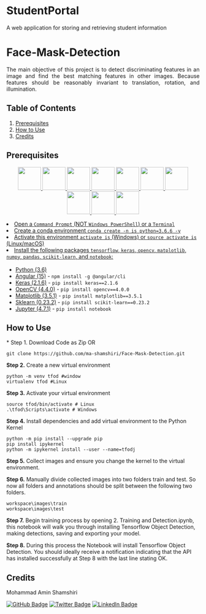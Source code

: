 # StudentPortal
A web application for storing and retrieving student information

<h1 align="left"> Face-Mask-Detection </h1>
<!-- <img src="images/Animation.gif" align="left" width="99%" height="99%"> -->

<!-- ![Realtime](https://user-images.githubusercontent.com/49322948/159162779-30679424-991e-4088-a56d-333399887281.gif) -->

<p align="justify"> 
The main objective of this project is to detect discriminating features in an image and find the best matching features in other images. Because features should be reasonably invariant to translation, rotation, and illumination.
</p>

<!-- TABLE OF CONTENTS -->
<h2 id="table-of-contents"> Table of Contents</h2>
  <ol>
    <li><a href="#prerequisites"> Prerequisites </a></li>
    <li><a href="#HowToUse"> How to Use </a></li>
    <li><a href="#credits"> Credits </a></li>
  </ol>

<!-- <img src="images/animation.gif" align="left" width="99%" height="150px"> -->

<!-- PREREQUISITES -->
<h2 id="prerequisites">Prerequisites</h2>

<p align="center">
  <a href="https://angular.io/" target="_blank">
      <img src="https://cdn.jsdelivr.net/gh/devicons/devicon/icons/angularjs/angularjs-original.svg" width="60px />
  </a>
  <a href="https://spring.io/" target="_blank">
      <img src="https://cdn.jsdelivr.net/gh/devicons/devicon/icons/spring/spring-original-wordmark.svg" width="60px />
  </a>
  <a href="https://www.postgresql.org/" target="_blank">
      <img src="https://cdn.jsdelivr.net/gh/devicons/devicon/icons/postgresql/postgresql-original-wordmark.svg" width="60px />
  </a>
  <a href="https://www.java.com/en/" target="_blank">
      <img src="https://cdn.jsdelivr.net/gh/devicons/devicon/icons/java/java-original-wordmark.svg" width="60px />
  </a>
  <a href="https://nodejs.org/en/" target="_blank">
      <img src="https://cdn.jsdelivr.net/gh/devicons/devicon/icons/nodejs/nodejs-original.svg" width="60px />
  </a>
  <a href="https://html.com/" target="_blank">
      <img src="https://cdn.jsdelivr.net/gh/devicons/devicon/icons/html5/html5-original-wordmark.svg" width="60px />
  </a>
  <a href="https://www.javascript.com/" target="_blank">
      <img src="https://cdn.jsdelivr.net/gh/devicons/devicon/icons/javascript/javascript-original.svg" width="60px />
  </a>
  <a href="https://www.w3schools.com/cssref/index.php" target="_blank">
      <img src="https://cdn.jsdelivr.net/gh/devicons/devicon/icons/css3/css3-original-wordmark.svg" width="60px />
  </a>
  <a href="https://getbootstrap.com/docs/4.0/getting-started/introduction/" target="_blank">
      <img src="https://cdn.jsdelivr.net/gh/devicons/devicon/icons/bootstrap/bootstrap-original-wordmark.svg" width="60px />
  </a>
  <a href="https://www.docker.com/" target="_blank">
      <img src="https://cdn.jsdelivr.net/gh/devicons/devicon/icons/docker/docker-original-wordmark.svg" width="60px />
  </a>
<P/>

 1. Open a `Command Prompt` (NOT `Windows PowerShell`) or a `Terminal`
 2. Create a conda environment `conda create -n is python=3.6.6 -y`
 3. Activate this environment `activate is` (Windows) or `source activate is` (Linux/macOS)
 4. Install the following packages `tensorflow`, `keras`, `opencv`, `matplotlib`, `numpy`, `pandas`, `scikit-learn`, and `notebook`:       </br></br>
      * <a href="https://www.python.org/" target="_blank">Python (3.6)</a>
      * <a href="https://www.tensorflow.org/" target="_blank">Angular (15)</a> - `npm install -g @angular/cli`
      * <a href="https://keras.io/" target="_blank">Keras (2.1.6)</a> - `pip install keras==2.1.6`
      * <a href="https://opencv.org/" target="_blank">OpenCV (4.4.0)</a> - `pip install opencv==4.0.0`
      * <a href="https://matplotlib.org/" target="_blank">Matplotlib (3.5.1)</a> - `pip install matplotlib==3.5.1`
      * <a href="https://scikit-learn.org/stable/" target="_blank">Sklearn (0.23.2)</a> - `pip install scikit-learn==0.23.2`
      * <a href="https://jupyter.org/" target="_blank">Jupyter (4.7.1)</a> - `pip install notebook`


<!-- How to Use -->
<h2 id="HowToUse"> How to Use </h2>

<p align="justify">
      * Step 1. Download Code as Zip OR <br> 

```
git clone https://github.com/ma-shamshiri/Face-Mask-Detection.git
```

<b>Step 2.</b> Create a new virtual environment
```
python -m venv tfod #window
virtualenv tfod #Linux
```

<b>Step 3.</b> Activate your virtual environment
```
source tfod/bin/activate # Linux
.\tfod\Scripts\activate # Windows 
```

<b>Step 4.</b> Install dependencies and add virtual environment to the Python Kernel
```
python -m pip install --upgrade pip
pip install ipykernel
python -m ipykernel install --user --name=tfodj
```

<b>Step 5.</b> Collect images and ensure you change the kernel to the virtual environment.

<b>Step 6.</b> Manually divide collected images into two folders train and test. So now all folders and annotations should be split between the following two folders. <br>
```
workspace\images\train
workspace\images\test
```

<b>Step 7.</b> Begin training process by opening 2. Training and Detection.ipynb, this notebook will walk you through installing Tensorflow Object Detection, making detections, saving and exporting your model.

<b>Step 8.</b> During this process the Notebook will install Tensorflow Object Detection. You should ideally receive a notification indicating that the API has installed successfully at Step 8 with the last line stating OK.
</p> 


<!-- CREDITS -->
<h2 id="credits"> Credits</h2>

Mohammad Amin Shamshiri

[![GitHub Badge](https://img.shields.io/badge/GitHub-100000?style=for-the-badge&logo=github&logoColor=white)](https://github.com/ma-shamshiri)
[![Twitter Badge](https://img.shields.io/badge/Twitter-1DA1F2?style=for-the-badge&logo=twitter&logoColor=white)](https://twitter.com/ma_shamshiri)
[![LinkedIn Badge](https://img.shields.io/badge/LinkedIn-0077B5?style=for-the-badge&logo=linkedin&logoColor=white)](https://www.linkedin.com/in/ma-shamshiri)

